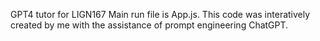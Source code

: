 GPT4 tutor for LIGN167
Main run file is App.js. This code was interatively created by me with the assistance of prompt engineering ChatGPT.
